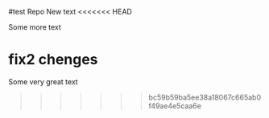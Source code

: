 #test Repo
New text
<<<<<<< HEAD

Some more text

fix2 chenges
=======
Some very great text
>>>>>>> bc59b59ba5ee38a18067c665ab0f49ae4e5caa6e

